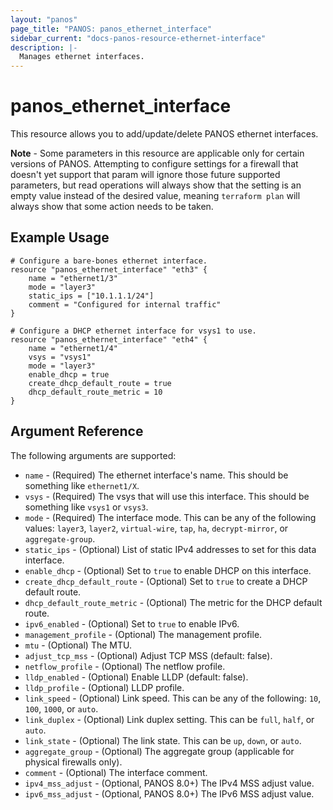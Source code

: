 ```yaml
---
layout: "panos"
page_title: "PANOS: panos_ethernet_interface"
sidebar_current: "docs-panos-resource-ethernet-interface"
description: |-
  Manages ethernet interfaces.
---
```


# panos_ethernet_interface

This resource allows you to add/update/delete PANOS ethernet interfaces.

**Note** - Some parameters in this resource are applicable only for certain
versions of PANOS.  Attempting to configure settings for a firewall that
doesn't yet support that param will ignore those future supported
parameters, but read operations will always show that the setting is an
empty value instead of the desired value, meaning `terraform plan` will
always show that some action needs to be taken.

## Example Usage

```hcl
# Configure a bare-bones ethernet interface.
resource "panos_ethernet_interface" "eth3" {
    name = "ethernet1/3"
    mode = "layer3"
    static_ips = ["10.1.1.1/24"]
    comment = "Configured for internal traffic"
}

# Configure a DHCP ethernet interface for vsys1 to use.
resource "panos_ethernet_interface" "eth4" {
    name = "ethernet1/4"
    vsys = "vsys1"
    mode = "layer3"
    enable_dhcp = true
    create_dhcp_default_route = true
    dhcp_default_route_metric = 10
}
```

## Argument Reference

The following arguments are supported:

* `name` - (Required) The ethernet interface's name.  This should be something
  like `ethernet1/X`.
* `vsys` - (Required) The vsys that will use this interface.  This should be
  something like `vsys1` or `vsys3`.
* `mode` - (Required) The interface mode.  This can be any of the following
  values: `layer3`, `layer2`, `virtual-wire`, `tap`, `ha`, `decrypt-mirror`,
  or `aggregate-group`.
* `static_ips` - (Optional) List of static IPv4 addresses to set for this data
  interface.
* `enable_dhcp` - (Optional) Set to `true` to enable DHCP on this interface.
* `create_dhcp_default_route` - (Optional) Set to `true` to create a DHCP
  default route.
* `dhcp_default_route_metric` - (Optional) The metric for the DHCP default
  route.
* `ipv6_enabled` - (Optional) Set to `true` to enable IPv6.
* `management_profile` - (Optional) The management profile.
* `mtu` - (Optional) The MTU.
* `adjust_tcp_mss` - (Optional) Adjust TCP MSS (default: false).
* `netflow_profile` - (Optional) The netflow profile.
* `lldp_enabled` - (Optional) Enable LLDP (default: false).
* `lldp_profile` - (Optional) LLDP profile.
* `link_speed` - (Optional) Link speed.  This can be any of the following:
  `10`, `100`, `1000`, or `auto`.
* `link_duplex` - (Optional) Link duplex setting.  This can be `full`, `half`,
  or `auto`.
* `link_state` - (Optional) The link state.  This can be `up`, `down`, or
  `auto`.
* `aggregate_group` - (Optional) The aggregate group (applicable for
  physical firewalls only).
* `comment` - (Optional) The interface comment.
* `ipv4_mss_adjust` - (Optional, PANOS 8.0+) The IPv4 MSS adjust value.
* `ipv6_mss_adjust` - (Optional, PANOS 8.0+) The IPv6 MSS adjust value.
